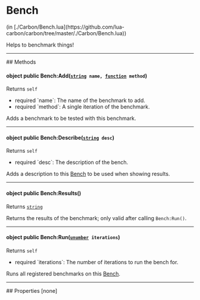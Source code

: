 <h1 class="class-title">Bench</h1>
<span class="file-link">(in [./Carbon/Bench.lua](https://github.com/lua-carbon/carbon/tree/master/./Carbon/Bench.lua))</span><br/>

Helps to benchmark things!


<hr />
## Methods
<h4 class="method-name"><span class="doc-scope doc-object">object</span> <span class="doc-visibility doc-public">public</span> Bench:Add(<code><a href="Types#string">string</a> name, <a href="Types#function">function</a> method</code>)</h4>
<p class="method-returns bold">Returns <code>self</code></p>
<ul class="doc-arg-list">
<li><span class="doc-arg-level doc-required">required</span>  `name`: The name of the benchmark to add.</li>
<li><span class="doc-arg-level doc-required">required</span>  `method`: A single iteration of the benchmark.</li>
</ul>

Adds a benchmark to be tested with this benchmark.
<hr/>
<h4 class="method-name"><span class="doc-scope doc-object">object</span> <span class="doc-visibility doc-public">public</span> Bench:Describe(<code><a href="Types#string">string</a> desc</code>)</h4>
<p class="method-returns bold">Returns <code>self</code></p>
<ul class="doc-arg-list">
<li><span class="doc-arg-level doc-required">required</span>  `desc`: The description of the bench.</li>
</ul>

Adds a description to this <a href="Classes/Bench">Bench</a> to be used when showing results.
<hr/>
<h4 class="method-name"><span class="doc-scope doc-object">object</span> <span class="doc-visibility doc-public">public</span> Bench:Results()</h4>
<p class="method-returns bold">Returns <code><a href="Types#string">string</a></code></p>
<ul class="doc-arg-list">

</ul>

Returns the results of the benchmark; only valid after calling <code>Bench:Run()</code>.
<hr/>
<h4 class="method-name"><span class="doc-scope doc-object">object</span> <span class="doc-visibility doc-public">public</span> Bench:Run(<code><a href="Types#unumber">unumber</a> iterations</code>)</h4>
<p class="method-returns bold">Returns <code>self</code></p>
<ul class="doc-arg-list">
<li><span class="doc-arg-level doc-required">required</span>  `iterations`: The number of iterations to run the bench for.</li>
</ul>

Runs all registered benchmarks on this <a href="Classes/Bench">Bench</a>.

<hr />
## Properties
[none]